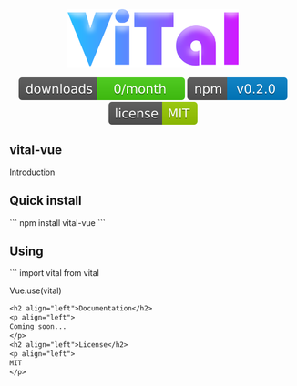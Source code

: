 <p align="center"><a href="#" target="_blank"><img width="300" src="./src/assets/logo.png" alt="Vital logo"></a></p>
<p align="center">
  <a href="#"><img src="/src/assets/svg/downloads.svg" alt="Downloads"></a>
  <a href="#"><img src="/src/assets/svg/version.svg" alt="Version"></a>
  <a href="#"><img src="/src/assets/svg/license.svg" alt="License"></a>
  <br>
</p>
<h2 align="left">vital-vue</h2>
<p align="left">
Introduction
</p>
<h2 align="left">Quick install</h2>
```
npm install vital-vue
```
<h2 align="left">Using</h2>
```
import vital from vital

Vue.use(vital)
```
<h2 align="left">Documentation</h2>
<p align="left">
Coming soon...
</p>
<h2 align="left">License</h2>
<p align="left">
MIT
</p>

